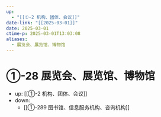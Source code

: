```yaml
---
up:
  - "[[①-2 机构、团体、会议]]"
date-link: "[[2025-03-01]]"
date: 2025-03-01
ctime-p: 2025-03-01T13:03:08
aliases:
  - 展览会、展览馆、博物馆
---
```


# ①-28 展览会、展览馆、博物馆

- up: [[①-2 机构、团体、会议]]
- down:	
	- [[①-289 图书馆、信息服务机构、咨询机构]] 
	
